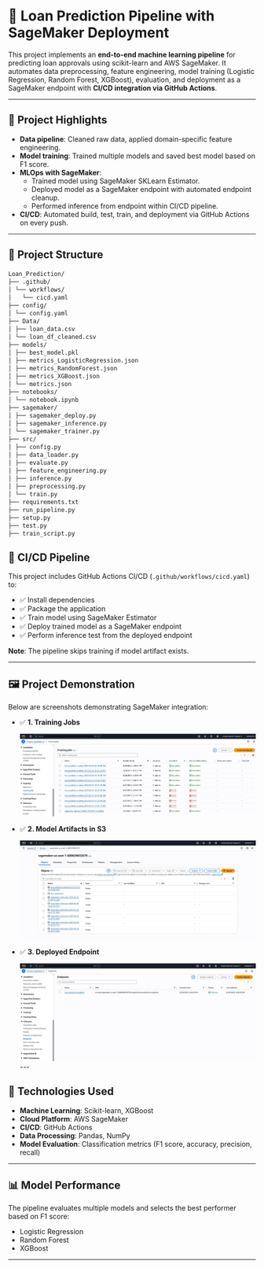 # 🏦 Loan Prediction Pipeline with SageMaker Deployment

This project implements an **end-to-end machine learning pipeline** for predicting loan approvals using scikit-learn and AWS SageMaker. It automates data preprocessing, feature engineering, model training (Logistic Regression, Random Forest, XGBoost), evaluation, and deployment as a SageMaker endpoint with **CI/CD integration via GitHub Actions**.

---

## 🚀 **Project Highlights**

- **Data pipeline**: Cleaned raw data, applied domain-specific feature engineering.
- **Model training**: Trained multiple models and saved best model based on F1 score.
- **MLOps with SageMaker**:
  - Trained model using SageMaker SKLearn Estimator.
  - Deployed model as a SageMaker endpoint with automated endpoint cleanup.
  - Performed inference from endpoint within CI/CD pipeline.
- **CI/CD**: Automated build, test, train, and deployment via GitHub Actions on every push.

---

## 📁 **Project Structure**

```
Loan_Prediction/
├── .github/
│ └── workflows/
│ 	└── cicd.yaml
├── config/
│ └── config.yaml
├── Data/
│ ├── loan_data.csv
│ └── loan_df_cleaned.csv
├── models/
│ ├── best_model.pkl
│ ├── metrics_LogisticRegression.json
│ ├── metrics_RandomForest.json
│ ├── metrics_XGBoost.json
│ └── metrics.json
├── notebooks/
│ └── notebook.ipynb
├── sagemaker/
│ ├── sagemaker_deploy.py
│ ├── sagemaker_inference.py
│ └── sagemaker_trainer.py
├── src/
│ ├── config.py
│ ├── data_loader.py
│ ├── evaluate.py
│ ├── feature_engineering.py
│ ├── inference.py
│ ├── preprocessing.py
│ └── train.py
├── requirements.txt
├── run_pipeline.py
├── setup.py
├── test.py
├── train_script.py
```

## 🔄 **CI/CD Pipeline**

This project includes GitHub Actions CI/CD (`.github/workflows/cicd.yaml`) to:

- ✅ Install dependencies
- ✅ Package the application
- ✅ Train model using SageMaker Estimator
- ✅ Deploy trained model as a SageMaker endpoint
- ✅ Perform inference test from the deployed endpoint

**Note**: The pipeline skips training if model artifact exists.

---

## 🖼️ **Project Demonstration**

Below are screenshots demonstrating SageMaker integration:

- ✅ **1. Training Jobs**
  
  ![SageMaker Training](images/SageMakerTraining.JPG)

- ✅ **2. Model Artifacts in S3**
  
  ![SageMaker S3 Bucket](images/SageMakerS3Bucket.JPG)

- ✅ **3. Deployed Endpoint**
  
  ![SageMaker Deployed Endpoint](images/SageMakerDeployedEndpoint.JPG)---

## 🔧 **Technologies Used**

- **Machine Learning**: Scikit-learn, XGBoost
- **Cloud Platform**: AWS SageMaker
- **CI/CD**: GitHub Actions
- **Data Processing**: Pandas, NumPy
- **Model Evaluation**: Classification metrics (F1 score, accuracy, precision, recall)

---

## 📊 **Model Performance**

The pipeline evaluates multiple models and selects the best performer based on F1 score:
- Logistic Regression
- Random Forest
- XGBoost

---
